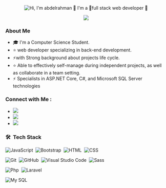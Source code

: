 <p align="center">
  <img src="el 3abaly22.gif" alt="Hi, I'm abdelrahman 👋 I'm a 🚀full stack web developer 🚀 ">
</p>


<p align="center">
  <a href="https://github.com/DenverCoder1/readme-typing-svg"><img src="https://readme-typing-svg.herokuapp.com/?lines=Full-stack%20web%20developer;Always%20learning%20new%20things&font=Fira%20Code&center=true&width=440&height=45&color=f75c7e&vCenter=true&size=22"></a>
</p> 


### About Me
- 🎓 I'm a Computer Science Student.
- ⭐ web developer specializing in back-end development.  
- ⚡with Strong background about projects life cycle.
- ⭐ Able to effectively self-manage during independent projects, as well as collaborate in a team setting.
- ⚡ Specialists in ASP.NET Core, C#, and Microsoft SQL Server technologies


### Connect with Me :
-  <a href="https://www.linkedin.com/in/abdelrhaman-el-abaly-228699280" target="_blank"><img src="https://img.shields.io/badge/-Abdelrahman%20El%20Abaly-0077B5?style=for-the- badge&logo=Linkedin&logoColor=white"/></a>
- <a href="https://web.telegram.org/a/" target="_blank"><img src="https://img.shields.io/badge/-Abdelrahman%20El%20Abaly-0077B5?style=for-the-badge&logo=Telegram&logoColor=white"/></a>
- <a href="https://twitter.com/abdelra7man44" target="_blank"><img src="https://img.shields.io/badge/-Abdelrahman%20El%20Abaly-0077B5?style=for-the-badge&logo=Twitter&logoColor=white"/></a>



### 🛠 &nbsp;Tech Stack
![JavaScript](https://img.shields.io/badge/-JavaScript-05122A?style=flat&logo=javascript)&nbsp;
![Bootstrap](https://img.shields.io/badge/-Bootstrap-05122A?style=flat&logo=bootstrap&logoColor=563D7C)&nbsp;
![HTML](https://img.shields.io/badge/-HTML-05122A?style=flat&logo=HTML5)&nbsp;
![CSS](https://img.shields.io/badge/-CSS-05122A?style=flat&logo=CSS3&logoColor=1572B6)&nbsp;
<!--![React.js](https://img.shields.io/badge/-React-05122A?style=flat&logo=react)
![Node.js](https://img.shields.io/badge/-Node.js-05122A?style=flat&logo=node.js&logoColor=339933)&nbsp;-->
![Git](https://img.shields.io/badge/-Git-05122A?style=flat&logo=git)&nbsp;
![GitHub](https://img.shields.io/badge/-GitHub-05122A?style=flat&logo=github)&nbsp;
![Visual Studio Code](https://img.shields.io/badge/-Visual%20Studio%20Code-05122A?style=flat&logo=visual-studio-code&logoColor=007ACC)&nbsp;
![Sass](https://img.shields.io/badge/-Sass-05122A?style=flat&logo=sass)&nbsp;
<!--![GraphQL](https://img.shields.io/badge/-GraphQL-05122A?style=flat&logo=GraphQL)&nbsp;
![MongoDB](https://img.shields.io/badge/-MongoDB-05122A?style=flat&logo=MongoDB)&nbsp;
![Python](https://img.shields.io/badge/-Python%20-05122A?style=flat&logo=python)&nbsp;-->
![Php](https://img.shields.io/badge/-.PHP%20-05122A?style=flat&logo=Php)&nbsp;
![Laravel](https://img.shields.io/badge/-Laravel%20-05122A?style=flat&logo=laravel)&nbsp;
<!--![LINQ](https://img.shields.io/badge/-LINQ%20-05122A?style=flat&logo=LINQ)&nbsp;
![ASP.NETWeb API](https://img.shields.io/badge/-ASP.NETWebAPI%20-05122A?style=flat&logo=ASP.NETWebAPI)&nbsp;-->
![My SQL](https://img.shields.io/badge/-MySQL%20-05122A?style=flat&logo=MySQL)&nbsp;



<!--
- 🔭 I’m currently working on ...
- 🌱 I’m currently learning ...
- 👯 I’m looking to collaborate on ...
- 🤔 I’m looking for help with ...
- 💬 Ask me about ...
- 📫 How to reach me: ...
- 😄 Pronouns: ...
- ⚡ Fun fact: ...
-->
